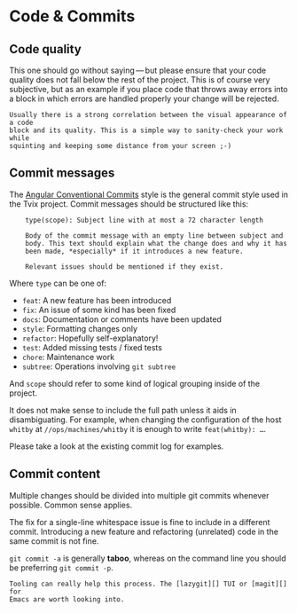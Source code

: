 Code & Commits
===============================================================================

Code quality
-------------------------------------------------------------------------------

This one should go without saying — but please ensure that your code quality
does not fall below the rest of the project. This is of course very subjective,
but as an example if you place code that throws away errors into a block in
which errors are handled properly your change will be rejected.


```admonish hint
Usually there is a strong correlation between the visual appearance of a code
block and its quality. This is a simple way to sanity-check your work while
squinting and keeping some distance from your screen ;-)
```


Commit messages
-------------------------------------------------------------------------------

The [Angular Conventional Commits][angular] style is the general commit style
used in the Tvix project. Commit messages should be structured like this:

```admonish example
    type(scope): Subject line with at most a 72 character length

    Body of the commit message with an empty line between subject and
    body. This text should explain what the change does and why it has
    been made, *especially* if it introduces a new feature.

    Relevant issues should be mentioned if they exist.
```

Where `type` can be one of:

* `feat`: A new feature has been introduced
* `fix`: An issue of some kind has been fixed
* `docs`: Documentation or comments have been updated
* `style`: Formatting changes only
* `refactor`: Hopefully self-explanatory!
* `test`: Added missing tests / fixed tests
* `chore`: Maintenance work
* `subtree`: Operations involving `git subtree`

And `scope` should refer to some kind of logical grouping inside of the
project.

It does not make sense to include the full path unless it aids in
disambiguating. For example, when changing the configuration of the host
`whitby` at `//ops/machines/whitby` it is enough to write `feat(whitby): …`.

Please take a look at the existing commit log for examples.


Commit content
-------------------------------------------------------------------------------

Multiple changes should be divided into multiple git commits whenever possible.
Common sense applies.

The fix for a single-line whitespace issue is fine to include in a different
commit. Introducing a new feature and refactoring (unrelated) code in the same
commit is not fine.

`git commit -a` is generally **taboo**, whereas on the command line you should
be preferring `git commit -p`.


```admonish tip
Tooling can really help this process. The [lazygit][] TUI or [magit][] for
Emacs are worth looking into.
```


[angular]: https://www.conventionalcommits.org/en/
[lazygit]: https://github.com/jesseduffield/lazygit
[magit]: https://magit.vc
